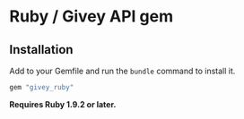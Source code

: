 # Ruby / Givey API gem


## Installation

Add to your Gemfile and run the `bundle` command to install it.

 ```ruby
 gem "givey_ruby"
 ```

**Requires Ruby 1.9.2 or later.**
